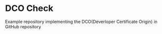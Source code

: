 # DCO Check
Example repository implementing the DCO(Deverloper Certificate Origin) in GitHub repository
